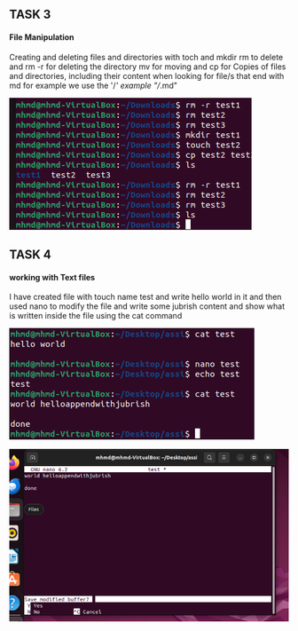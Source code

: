 ## TASK 3
#### File Manipulation
Creating and deleting files and directories with toch and mkdir rm to delete and rm -r for deleting the directory 
mv for moving and cp for Copies of files and directories, including their content 
when looking for file/s that end with md for example we use the '/*' example "/*.md"

![Alt text](<Screenshot 2023-12-20 161746.png>)

## TASK 4
#### working with Text files
I have created file with touch name test and write hello world in it and then used nano to modify the file and write some jubrish content 
and show what is written inside the file using the cat command

![Alt text](<Screenshot 2023-12-20 162431.png>) 

![Alt text](<Screenshot 2023-12-20 162309.png>)
